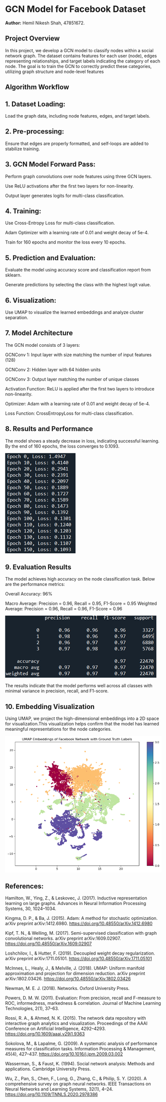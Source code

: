 # GCN Model for Facebook Dataset
**Author:** Hemil Nikesh Shah, 47851672.

## Project Overview

In this project, we develop a GCN model to classify nodes within a social network graph. The dataset contains features for each user (node), edges representing relationships, and target labels indicating the category of each node. The goal is to train the GCN to correctly predict these categories, utilizing graph structure and node-level features

## Algorithm Workflow

## 1. Dataset Loading:

Load the graph data, including node features, edges, and target labels.

## 2. Pre-processing:

Ensure that edges are properly formatted, and self-loops are added to stabilize training.

## 3. GCN Model Forward Pass:

Perform graph convolutions over node features using three GCN layers.

Use ReLU activations after the first two layers for non-linearity.

Output layer generates logits for multi-class classification.

## 4. Training:

Use Cross-Entropy Loss for multi-class classification.

Adam Optimizer with a learning rate of 0.01 and weight decay of 5e-4.

Train for 160 epochs and monitor the loss every 10 epochs.

## 5. Prediction and Evaluation:

Evaluate the model using accuracy score and classification report from sklearn.

Generate predictions by selecting the class with the highest logit value.

## 6. Visualization:

Use UMAP to visualize the learned embeddings and analyze cluster separation.

## 7. Model Architecture

The GCN model consists of 3 layers:

GCNConv 1: Input layer with size matching the number of input features (128)

GCNConv 2: Hidden layer with 64 hidden units

GCNConv 3: Output layer matching the number of unique classes

Activation Function: ReLU is applied after the first two layers to introduce non-linearity.

Optimizer: Adam with a learning rate of 0.01 and weight decay of 5e-4.

Loss Function: CrossEntropyLoss for multi-class classification.

## 8. Results and Performance

The model shows a steady decrease in loss, indicating successful learning. By the end of 160 epochs, the loss converges to 0.1093.

![Epoch Iterations with Decreasing Loss](Epoch_Iterations.png)


## 9. Evaluation Results

The model achieves high accuracy on the node classification task. Below are the performance metrics:

Overall Accuracy: 96%

Macro Average: Precision = 0.96, Recall = 0.95, F1-Score = 0.95
Weighted Average: Precision = 0.96, Recall = 0.96, F1-Score = 0.96

![Evaluation Results](Evaluation_results.png)

The results indicate that the model performs well across all classes with minimal variance in precision, recall, and F1-score.

## 10. Embedding Visualization

Using UMAP, we project the high-dimensional embeddings into a 2D space for visualization.This visualization helps confirm that the model has learned meaningful representations for the node categories.

![Embedding Visualization](Umap_Visualisation.png)


## References:

Hamilton, W., Ying, Z., & Leskovec, J. (2017). Inductive representation learning on large graphs. Advances in Neural Information Processing Systems, 30, 1024–1034.

Kingma, D. P., & Ba, J. (2015). Adam: A method for stochastic optimization. arXiv preprint arXiv:1412.6980. https://doi.org/10.48550/arXiv.1412.6980

Kipf, T. N., & Welling, M. (2017). Semi-supervised classification with graph convolutional networks. arXiv preprint arXiv:1609.02907. https://doi.org/10.48550/arXiv.1609.02907

Loshchilov, I., & Hutter, F. (2019). Decoupled weight decay regularization. arXiv preprint arXiv:1711.05101. https://doi.org/10.48550/arXiv.1711.05101

McInnes, L., Healy, J., & Melville, J. (2018). UMAP: Uniform manifold approximation and projection for dimension reduction. arXiv preprint arXiv:1802.03426. https://doi.org/10.48550/arXiv.1802.03426

Newman, M. E. J. (2018). Networks. Oxford University Press.

Powers, D. M. W. (2011). Evaluation: From precision, recall and F-measure to ROC, informedness, markedness & correlation. Journal of Machine Learning Technologies, 2(1), 37–63.

Rossi, R. A., & Ahmed, N. K. (2015). The network data repository with interactive graph analytics and visualization. Proceedings of the AAAI Conference on Artificial Intelligence, 4292–4293. https://doi.org/10.1609/aaai.v29i1.9363

Sokolova, M., & Lapalme, G. (2009). A systematic analysis of performance measures for classification tasks. Information Processing & Management, 45(4), 427–437. https://doi.org/10.1016/j.ipm.2009.03.002

Wasserman, S., & Faust, K. (1994). Social network analysis: Methods and applications. Cambridge University Press.

Wu, Z., Pan, S., Chen, F., Long, G., Zhang, C., & Philip, S. Y. (2020). A comprehensive survey on graph neural networks. IEEE Transactions on Neural Networks and Learning Systems, 32(1), 4–24. https://doi.org/10.1109/TNNLS.2020.2978386